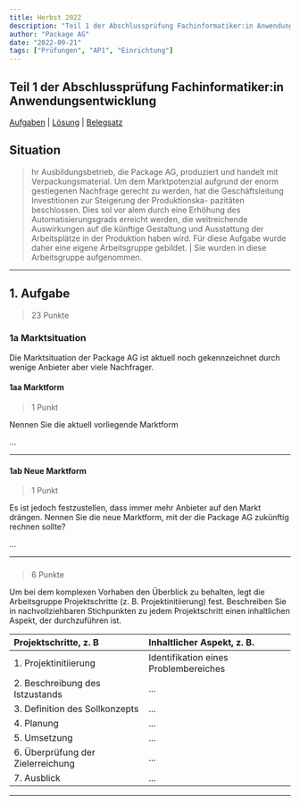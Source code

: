 ```yaml
---
title: Herbst 2022
description: "Teil 1 der Abschlussprüfung Fachinformatiker:in Anwendungsentwicklung"
author: "Package AG"
date: "2022-09-21"
tags: ["Prüfungen", "AP1", "Einrichtung"]
---
```


## Teil 1 der Abschlussprüfung Fachinformatiker:in Anwendungsentwicklung

[Aufgaben](Herbst_2022_Teil1-Prufung_compressed.pdf) | [Lösung](Herbst_2022_Teil1-Prufung_LTAO2020.pdf) | [Belegsatz](Herbst_2022_Teil1-Prufung_Belegsatz.pdf)

## Situation

>hr Ausbildungsbetrieb, die Package AG, produziert und handelt mit Verpackungsmaterial. Um dem Marktpotenzial aufgrund
der enorm gestiegenen Nachfrage gerecht zu werden, hat die Geschäftsleitung Investitionen zur Steigerung der Produktionska-
pazitäten beschlossen. Dies sol vor alem durch eine Erhöhung des Automatisierungsgrads erreicht werden, die weitreichende
Auswirkungen auf die künftige Gestaltung und Ausstattung der Arbeitsplätze in der Produktion haben wird. Für diese Aufgabe
wurde daher eine eigene Arbeitsgruppe gebildet. | Sie wurden in diese Arbeitsgruppe aufgenommen.

---

## 1. Aufgabe

>23 Punkte

### 1a Marktsituation

Die Marktsituation der Package AG ist aktuell noch gekennzeichnet durch wenige Anbieter aber viele Nachfrager.

#### 1aa Marktform

>1 Punkt

Nennen Sie die aktuell vorliegende Marktform

...

---

#### 1ab Neue Marktform

>1 Punkt

Es ist jedoch festzustellen, dass immer mehr Anbieter auf den Markt drängen.
Nennen Sie die neue Marktform, mit der die Package AG zukünftig rechnen sollte?

...

---

###

>6 Punkte

Um bei dem komplexen Vorhaben den Überblick zu behalten, legt die Arbeitsgruppe Projektschritte (z. B. Projektinitiierung) fest.
Beschreiben Sie in nachvollziehbaren Stichpunkten zu jedem Projektschritt einen inhaltlichen Aspekt, der durchzuführen ist.

| Projektschritte, z. B | Inhaltlicher Aspekt, z. B. |
| :--- | :--- |
| 1. Projektinitiierung | Identifikation eines Problembereiches |
| 2. Beschreibung des Istzustands | ... |
| 3. Definition des Sollkonzepts | ... |
| 4. Planung | ... |
| 5. Umsetzung | ... |
| 6. Überprüfung der Zielerreichung | ... |
| 7. Ausblick | ... |

---
